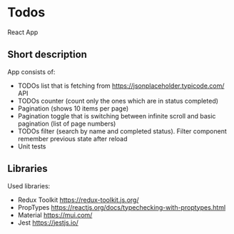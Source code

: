# Todos

React App

## Short description
App consists of:
- TODOs list that is fetching from https://jsonplaceholder.typicode.com/ API
- TODOs counter (count only the ones which are in status completed)
- Pagination (shows 10 items per page)
- Pagination toggle that is switching between infinite scroll and basic pagination (list of page numbers)
- TODOs filter (search by name and completed status). Filter component remember previous state after reload
- Unit tests

## Libraries
Used libraries:
- Redux Toolkit https://redux-toolkit.js.org/
- PropTypes https://reactjs.org/docs/typechecking-with-proptypes.html
- Material https://mui.com/
- Jest https://jestjs.io/
